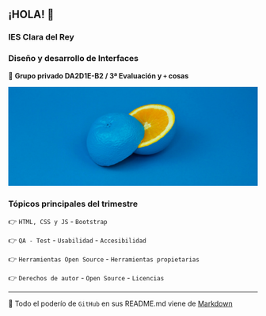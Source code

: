## ¡HOLA! 👋

### IES Clara del Rey

### Diseño y desarrollo de Interfaces

🙋 **Grupo privado DA2D1E-B2 / 3ª Evaluación y `+` cosas**

<p align="center">
  <img width="600" height="200" src="https://github.com/DA2D1E-B2-IES-Clara-del-Rey/.github/blob/main/profile/img/front.png">
</p>

### Tópicos principales del trimestre

:point_right: `HTML, CSS y JS` - `Bootstrap`

:point_right: `QA - Test` - `Usabilidad` - `Accesibilidad`

:point_right: `Herramientas Open Source` - `Herramientas propietarias`

:point_right: `Derechos de autor` - `Open Source` - `Licencias`

---

🧙 Todo el poderío de `GitHub` en sus README.md viene de [Markdown](https://docs.github.com/github/writing-on-github/getting-started-with-writing-and-formatting-on-github/basic-writing-and-formatting-syntax)
